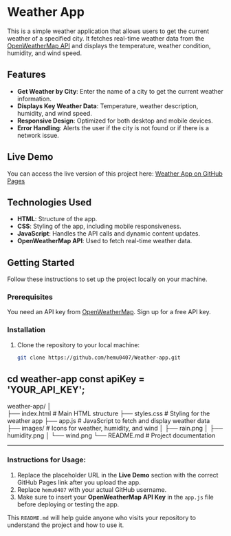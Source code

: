 # Weather App

This is a simple weather application that allows users to get the current weather of a specified city. It fetches real-time weather data from the [OpenWeatherMap API](https://openweathermap.org/) and displays the temperature, weather condition, humidity, and wind speed.

## Features

- **Get Weather by City**: Enter the name of a city to get the current weather information.
- **Displays Key Weather Data**: Temperature, weather description, humidity, and wind speed.
- **Responsive Design**: Optimized for both desktop and mobile devices.
- **Error Handling**: Alerts the user if the city is not found or if there is a network issue.

## Live Demo

You can access the live version of this project here: [Weather App on GitHub Pages](https://hemu0407.github.io/Weather-app/)

## Technologies Used

- **HTML**: Structure of the app.
- **CSS**: Styling of the app, including mobile responsiveness.
- **JavaScript**: Handles the API calls and dynamic content updates.
- **OpenWeatherMap API**: Used to fetch real-time weather data.

## Getting Started

Follow these instructions to set up the project locally on your machine.

### Prerequisites

You need an API key from [OpenWeatherMap](https://home.openweathermap.org/users/sign_up). Sign up for a free API key.

### Installation

1. Clone the repository to your local machine:

   ```bash
   git clone https://github.com/hemu0407/Weather-app.git
cd weather-app
const apiKey = 'YOUR_API_KEY';
----------------------------------------------------------------------------------------------------

weather-app/
│                                                                 
├── index.html          # Main HTML structure
├── styles.css          # Styling for the weather app
├── app.js              # JavaScript to fetch and display weather data
├── images/             # Icons for weather, humidity, and wind
│   ├── rain.png
│   ├── humidity.png
│   └── wind.png
└── README.md           # Project documentation

-----------------------------------------------------------------------------------------------------

### Instructions for Usage:
1. Replace the placeholder URL in the **Live Demo** section with the correct GitHub Pages link after you upload the app.
2. Replace `hemu0407` with your actual GitHub username.
3. Make sure to insert your **OpenWeatherMap API Key** in the `app.js` file before deploying or testing the app.

This `README.md` will help guide anyone who visits your repository to understand the project and how to use it.
